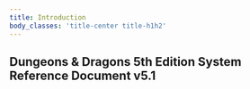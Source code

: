 ```yaml
---
title: Introduction
body_classes: 'title-center title-h1h2'
---
```


## Dungeons & Dragons 5th Edition System Reference Document v5.1



